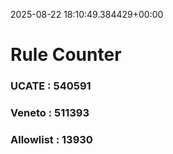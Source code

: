 2025-08-22 18:10:49.384429+00:00
# Rule Counter 
 ### UCATE : 540591

 ### Veneto : 511393

 ### Allowlist : 13930